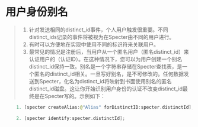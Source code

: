 # 用户身份别名

> 1. 针对发送相同的distinct_id事件，个人用户触发很重要。不同distinct_ids记录的事件将被视为在Specter由不同的用户进行。
> 2. 有时可以方便地在实现中使用不同的标识符来关联用户。
> 3. 最常见的情况是注册后，当用户从一个匿名用户（匿名distinct_id）来认证用户的（认证ID）。在这种情况下，您可以为用户创建一个别名distinct_id保持一致。别名是一个字符串存储在Specter查找表，是一个匿名的distinct_id相关。一旦写好别名，是不可修改的。任何数据发送到Specter，化名为distinct_id将映射到书面使用别名的匿名distinct_id磁盘。这让你开始识别用户身份的认证不改变distinct_id最终是在Specter写的。示例如下：


```swift
    1. [specter createAlias:@"Alias" forDistinctID:specter.distinctId];
                       
    2. [specter identify:specter.distinctId];
```

